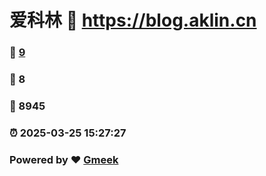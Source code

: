 # 爱科林 :link: https://blog.aklin.cn 
### :page_facing_up: [9](https://blog.aklin.cn/tag.html) 
### :speech_balloon: 8 
### :hibiscus: 8945 
### :alarm_clock: 2025-03-25 15:27:27 
### Powered by :heart: [Gmeek](https://github.com/Meekdai/Gmeek)
